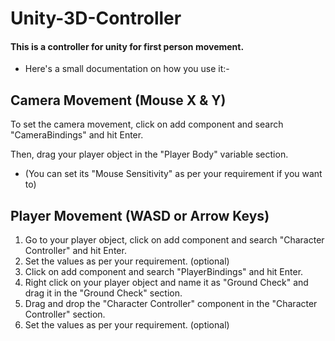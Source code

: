 # Unity-3D-Controller
#### This is a controller for unity for first person movement.
* Here's a small documentation on how you use it:-

## Camera Movement (Mouse X & Y)
To set the camera movement, click on add component and search "CameraBindings" and hit Enter.

Then, drag your player object in the "Player Body" variable section.
* (You can set its "Mouse Sensitivity" as per your requirement if you want to)

## Player Movement (WASD or Arrow Keys)
1. Go to your player object, click on add component and search "Character Controller" and hit Enter.
2. Set the values as per your requirement. (optional)
3. Click on add component and search "PlayerBindings" and hit Enter.
4. Right click on your player object and name it as "Ground Check" and drag it in the "Ground Check" section.
5. Drag and drop the "Character Controller" component in the "Character Controller" section.
6. Set the values as per your requirement. (optional)
